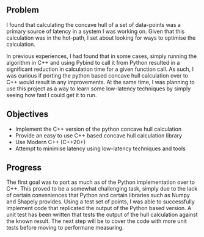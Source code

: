 ## Problem
I found that calculating the concave hull of a set of data-points was a primary
source of latency in a system I was working on. Given that this calculation was in the 
hot-path, I set about looking for ways to optimise the calculation. 

In previous experiences, I had found that in some cases, simply running the algorithm
in C++ and using Pybind to call it from Python resulted in a significant reduction
in calculation time for a given function call. As such, I was curious if porting the 
python based concave hull calculation over to C++ would result in any improvements.
At the same time, I was planning to use this project as a way to learn some low-latency
techniques by simply seeing how fast I could get it to run. 

## Objectives
- Implement the C++ version of the python concave hull calculation
- Provide an easy to use C++ based concave hull calculation library
- Use Modern C++ (C++20+)
- Attempt to minimise latency using low-latency techniques and tools

## Progress
The first goal was to port as much as of the Python implementation over to C++. 
This proved to be a somewhat challenging task, simply due to the lack of certain
conveniences that Python and certain libraries such as Numpy and Shapely provides. 
Using a test set of points, I was able to successfully implement code that replicated 
the output of the Python based version. A unit test has been written that 
tests the output of the hull calculation against the known result. The next step
will be to cover the code with more unit tests before moving to performane measuring.
